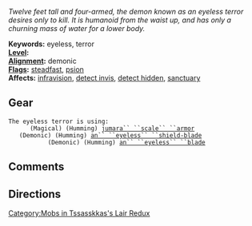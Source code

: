 *Twelve feet tall and four-armed, the demon known as an eyeless terror
desires only to kill. It is humanoid from the waist up, and has only a
churning mass of water for a lower body.*

**Keywords:** eyeless, terror  
**[Level](Level "wikilink"):**  
**[Alignment](Alignment "wikilink"):** demonic  
**[Flags](:Category:_Mob_Types.md "wikilink"):**
[steadfast](Sentinel_Mobs.md "wikilink"),
[psion](Psion_Mobs.md "wikilink")  
**Affects:** [infravision](Infravision.md "wikilink"), [detect
invis](Detect_Invis.md "wikilink"), [detect
hidden](Detect_Hidden.md "wikilink"),
[sanctuary](Sanctuary.md "wikilink")  

## Gear

`The eyeless terror is using:`  
<worn on body>`      (Magical) (Humming) `[`jumara`` ``scale`` ``armor`](Jumara_scale_armor_(Lord).md "wikilink")  
<held in offhand>`   (Demonic) (Humming) `[`an`` ``eyeless`` ``shield-blade`](An_eyeless_shield-blade.md "wikilink")  
<wielded>`           (Demonic) (Humming) `[`an`` ``eyeless`` ``blade`](An_eyeless_blade.md "wikilink")

## Comments

## Directions

[Category:Mobs in Tssasskkas's Lair
Redux](Category:Mobs_in_Tssasskkas's_Lair_Redux "wikilink")
